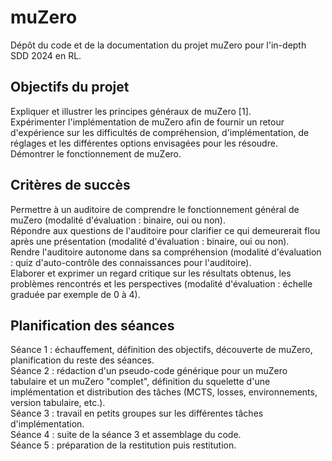 # muZero

Dépôt du code et de la documentation du projet muZero pour l'in-depth SDD 2024 en RL.

## Objectifs du projet

Expliquer et illustrer les principes généraux de muZero [1].  
Expérimenter l'implémentation de muZero afin de fournir un retour d'expérience sur les difficultés de compréhension, d'implémentation, de réglages et les différentes options envisagées pour les résoudre.  
Démontrer le fonctionnement de muZero.

## Critères de succès

Permettre à un auditoire de comprendre le fonctionnement général de muZero (modalité d'évaluation : binaire, oui ou non).  
Répondre aux questions de l'auditoire pour clarifier ce qui demeurerait flou après une présentation (modalité d'évaluation : binaire, oui ou non).  
Rendre l'auditoire autonome dans sa compréhension (modalité d'évaluation : quiz d'auto-contrôle des connaissances pour l'auditoire).  
Elaborer et exprimer un regard critique sur les résultats obtenus, les problèmes rencontrés et les perspectives (modalité d'évaluation :  échelle graduée par exemple de 0 à 4).

## Planification des séances

Séance 1 : échauffement, définition des objectifs, découverte de muZero, planification du reste des séances.  
Séance 2 : rédaction d'un pseudo-code générique pour un muZero tabulaire et un muZero "complet", définition du squelette d'une implémentation et distribution des tâches (MCTS, losses, environnements, version tabulaire, etc.).  
Séance 3 : travail en petits groupes sur les différentes tâches d'implémentation.  
Séance 4 : suite de la séance 3 et assemblage du code.  
Séance 5 : préparation de la restitution puis restitution.  
